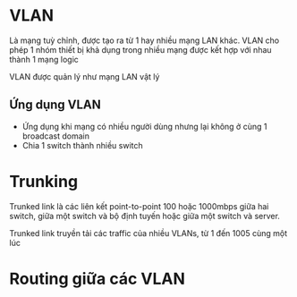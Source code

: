 # VLAN

Là mạng tuỳ chỉnh, được tạo ra từ 1 hay nhiều mạng LAN khác. VLAN cho phép 1 nhóm thiết bị khả dụng trong nhiều mạng được kết hợp với nhau thành 1 mạng logic

VLAN được quản lý như mạng LAN vật lý

## Ứng dụng VLAN

- Ứng dụng khi mạng có nhiều người dùng nhưng lại không ở cùng 1 broadcast domain
- Chia 1 switch thành nhiều switch

# Trunking

Trunked link là các liên kết point-to-point 100 hoặc 1000mbps giữa hai switch, giữa một switch và bộ định tuyến hoặc giữa một switch và server.

Trunked link truyền tải các traffic của nhiều VLANs, từ 1 đến 1005 cùng một lúc

# Routing giữa các VLAN
